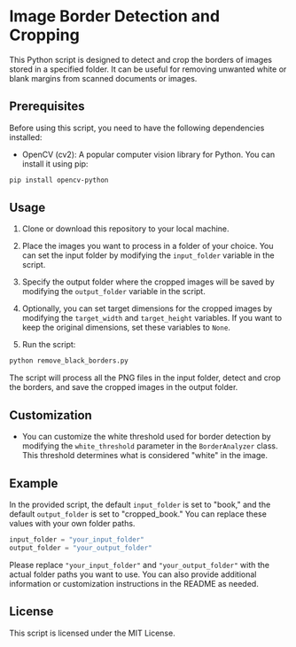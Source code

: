 # Image Border Detection and Cropping

This Python script is designed to detect and crop the borders of images stored in a specified folder. It can be useful for removing unwanted white or blank margins from scanned documents or images.

## Prerequisites

Before using this script, you need to have the following dependencies installed:

- OpenCV (cv2): A popular computer vision library for Python. You can install it using pip:
```bash
pip install opencv-python
```

## Usage

1. Clone or download this repository to your local machine.

2. Place the images you want to process in a folder of your choice. You can set the input folder by modifying the `input_folder` variable in the script.

3. Specify the output folder where the cropped images will be saved by modifying the `output_folder` variable in the script.

4. Optionally, you can set target dimensions for the cropped images by modifying the `target_width` and `target_height` variables. If you want to keep the original dimensions, set these variables to `None`.

5. Run the script:
```bash
python remove_black_borders.py
```

The script will process all the PNG files in the input folder, detect and crop the borders, and save the cropped images in the output folder.

## Customization

- You can customize the white threshold used for border detection by modifying the `white_threshold` parameter in the `BorderAnalyzer` class. This threshold determines what is considered "white" in the image.

## Example

In the provided script, the default `input_folder` is set to "book," and the default `output_folder` is set to "cropped_book." You can replace these values with your own folder paths.

```python
input_folder = "your_input_folder"
output_folder = "your_output_folder"
```

Please replace `"your_input_folder"` and `"your_output_folder"` with the actual folder paths you want to use. You can also provide additional information or customization instructions in the README as needed.

## License
This script is licensed under the MIT License.